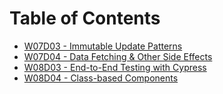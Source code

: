 # Table of Contents

* [W07D03 - Immutable Update Patterns](/w07d03)
* [W07D04 - Data Fetching & Other Side Effects](/w07d04)
* [W08D03 - End-to-End Testing with Cypress](/w08d03)
* [W08D04 - Class-based Components](/w08d04)
